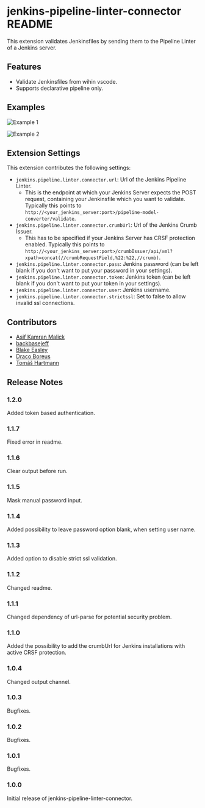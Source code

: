 # jenkins-pipeline-linter-connector README

This extension validates Jenkinsfiles by sending them to the Pipeline Linter of a Jenkins server.

## Features

- Validate Jenkinsfiles from wihin vscode.
- Supports declarative pipeline only.

## Examples

![Example 1](images/example1.gif)

![Example 2](images/example2.gif)

## Extension Settings

This extension contributes the following settings:

* `jenkins.pipeline.linter.connector.url`: Url of the Jenkins Pipeline Linter.
   * This is the endpoint at which your Jenkins Server expects the POST request, containing your Jenkinsfile which you want to validate. Typically this points to `http://<your_jenkins_server:port>/pipeline-model-converter/validate`.
* `jenkins.pipeline.linter.connector.crumbUrl`: Url of the Jenkins Crumb Issuer.
  * This has to be specified if your Jenkins Server has CRSF protection enabled. Typically this points to `http://<your_jenkins_server:port>/crumbIssuer/api/xml?xpath=concat(//crumbRequestField,%22:%22,//crumb)`.​
* `jenkins.pipeline.linter.connector.pass`: Jenkins password (can be left blank if you don't want to put your password in your settings).
* `jenkins.pipeline.linter.connector.token`: Jenkins token (can be left blank if you don't want to put your token in your settings).
* `jenkins.pipeline.linter.connector.user`: Jenkins username.
* `jenkins.pipeline.linter.connector.strictssl`: Set to false to allow invalid ssl connections.

## Contributors

* [Asif Kamran Malick](https://github.com/akmalick)
* [backbasejeff](https://github.com/backbasejeff)
* [Blake Easley](https://github.com/Jimmyscene)
* [Draco Boreus](https://github.com/dracoBoreus)
* [Tomáš Hartmann](https://github.com/cvakiitho)

## Release Notes

### 1.2.0
Added token based authentication.

### 1.1.7
Fixed error in readme.

### 1.1.6

Clear output before run.

### 1.1.5

Mask manual password input.

### 1.1.4

Added possibility to leave password option blank, when setting user name.

### 1.1.3

Added option to disable strict ssl validation.

### 1.1.2

Changed readme.

### 1.1.1

Changed dependency of url-parse for potential security problem.

### 1.1.0

Added the possibility to add the crumbUrl for Jenkins installations with active CRSF protection.

### 1.0.4

Changed output channel.

### 1.0.3

Bugfixes.

### 1.0.2

Bugfixes.

### 1.0.1

Bugfixes.

### 1.0.0

Initial release of jenkins-pipeline-linter-connector.
